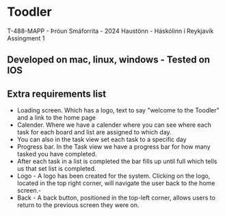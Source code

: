 # Toodler
T-488-MAPP - Þróun Smáforrita - 2024 Haustönn - Háskólinn í Reykjavík
Assingment 1

## Developed on mac, linux, windows - Tested on IOS 

## Extra requirements list

- Loading screen. Which has a logo, text to say "welcome to the Toodler" and a link to the home page
- Calender. Where we have a calender where you can see where each task for each board and list are assigned to which day.
- You can also in the task view set each task to a specific day
- Progress bar. In the Task view we have a progress bar for how many tasked you have completed.
- After each task in a list is completed the bar fills up until full which tells us that set list is completed.
- Logo - A logo has been created for the system. Clicking on the logo, located in the top right corner, will navigate the user back to the home screen.-
- Back - A back button, positioned in the top-left corner, allows users to return to the previous screen they were on.

